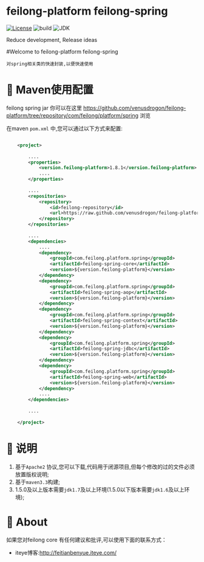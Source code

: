 feilong-platform feilong-spring
================

[![License](http://img.shields.io/:license-apache-blue.svg)](http://www.apache.org/licenses/LICENSE-2.0.html)
![build](https://img.shields.io/jenkins/s/https/jenkins.qa.ubuntu.com/precise-desktop-amd64_default.svg "build")
![JDK](https://img.shields.io/badge/JDK-1.7-green.svg "JDK")

Reduce development, Release ideas

#Welcome to feilong-platform feilong-spring

`对spring相关类的快速封装,以便快速使用`

# :dragon: Maven使用配置

feilong spring jar 你可以在这里 https://github.com/venusdrogon/feilong-platform/tree/repository/com/feilong/platform/spring 浏览 

在maven `pom.xml` 中,您可以通过以下方式来配置:

```XML

	<project>
	
		....
		<properties>
			<version.feilong-platform>1.8.1</version.feilong-platform>
			....
		</properties>
		
		....
		<repositories>
			<repository>
				<id>feilong-repository</id>
				<url>https://raw.github.com/venusdrogon/feilong-platform/repository</url>
			</repository>
		</repositories>
		
		....
		<dependencies>
			....
			<dependency>
				<groupId>com.feilong.platform.spring</groupId>
				<artifactId>feilong-spring-core</artifactId>
				<version>${version.feilong-platform}</version>
			</dependency>
			<dependency>
				<groupId>com.feilong.platform.spring</groupId>
				<artifactId>feilong-spring-aop</artifactId>
				<version>${version.feilong-platform}</version>
			</dependency>
			<dependency>
				<groupId>com.feilong.platform.spring</groupId>
				<artifactId>feilong-spring-context</artifactId>
				<version>${version.feilong-platform}</version>
			</dependency>
			<dependency>
				<groupId>com.feilong.platform.spring</groupId>
				<artifactId>feilong-spring-jdbc</artifactId>
				<version>${version.feilong-platform}</version>
			</dependency>
			<dependency>
				<groupId>com.feilong.platform.spring</groupId>
				<artifactId>feilong-spring-web</artifactId>
				<version>${version.feilong-platform}</version>
			</dependency>
			....
		</dependencies>
		
		....
		
	</project>
```

# :memo: 说明

1. 基于`Apache2` 协议,您可以下载,代码用于闭源项目,但每个修改的过的文件必须放置版权说明;
1. 基于`maven3.3`构建;
1. 1.5.0及以上版本需要`jdk1.7`及以上环境(1.5.0以下版本需要`jdk1.6`及以上环境);

# :panda_face: About

如果您对feilong core 有任何建议和批评,可以使用下面的联系方式：

* iteye博客:http://feitianbenyue.iteye.com/